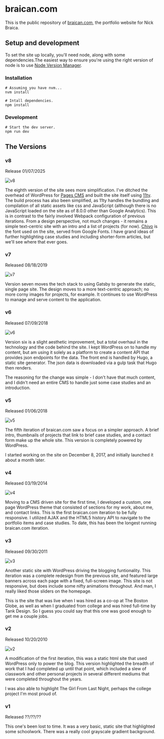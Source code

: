 # braican.com

This is the public repository of [braican.com](https://braican.com), the portfolio website for Nick Braica.

## Setup and development

To set the site up locally, you'll need node, along with some dependencies.The easiest way to ensure you're using the right version of node is to use [Node Version Manager](https://github.com/nvm-sh/nvm).

### Installation

```shell
# Assuming you have nvm...
nvm install

# Intall dependencies.
npm install
```

### Development

```shell
# Start the dev server.
npm run dev
```

## The Versions

### v8

Release 01/07/2025

![v8](assets/braican.com-v8.png?raw=true)

The eighth version of the site sees more simplification. I've ditched the overhead of WordPress for [Pages CMS](https://pagescms.org/) and built the site itself using [11ty](https://www.11ty.dev/). The build process has also been simplified, as 11ty handles the bundling and compilation of all static assets like css and JavaScript (although there is no JavaScript loaded on the site as of 8.0.0 other than Google Analytics). This is in contrast to the fairly involved Webpack configuration of previous iterations. From a design perspective, not much changes - it remains a simple text-centric site with an intro and a list of projects (for now). [Chivo](https://fonts.google.com/specimen/Chivo) is the font used on the site, served from Google Fonts. I have grand ideas of further highlighting case studies and including shorter-form articles, but we'll see where that ever goes.

### v7

Released 08/18/2019

![v7](assets/braican.com-v7.png?raw=true)

Version seven moves the tech stack to using Gatsby to generate the static, single page site. The design moves to a more text-centric approach; no more corny images for projects, for example. It continues to use WordPress to manage and serve content to the application.

### v6

Released 07/09/2018

![v6](assets/braican.com-v6.2.3.png?raw=true)

Version six is a slight aesthetic improvement, but a total overhaul in the technology and the code behind the site. I kept WordPress on to handle my content, but am using it solely as a platform to create a content API that provides json endpoints for the data. The front end is handled by Hugo, a static site generator. The json data is downloaded via a gulp task that Hugo then renders.

The reasoning for the change was simple - I don't have that much content, and I didn't need an entire CMS to handle just some case studies and an introduction.

### v5

Released 01/06/2018

![v5](assets/braican.com-v5.jpg?raw=true)

The fifth iteration of braican.com saw a focus on a simpler approach. A brief intro, thumbnails of projects that link to brief case studies, and a contact form make up the whole site. This version is completely powered by WordPress.

I started working on the site on December 8, 2017, and initially launched it about a month later.

### v4

Released 03/19/2014

![v4](assets/braican.com-v4.jpg?raw=true)

Moving to a CMS driven site for the first time, I developed a custom, one page WordPress theme that consisted of sections for my work, about me, and contact links. This is the first braican.com iteration to be fully responsive. I utilized AJAX and the HTML5 history API to navigate to the portfolio items and case studies. To date, this has been the longest running braican.com iteration.

### v3

Released 09/30/2011

![v3](assets/braican.com-v3.jpg?raw=true)

Another static site with WordPress driving the blogging funtionality. This iteration was a complete redesign from the previous site, and featured large banners across each page with a fixed, full-screen image. This site is not responsive, but does include some nifty animations throughout. And man, I really liked those sliders on the homepage.

This is the site that was live when I was hired as a co-op at The Boston Globe, as well as when I graduated from college and was hired full-time by Tank Design. So I guess you could say that this one was good enough to get me a couple jobs.

### v2

Released 10/20/2010

![v2](assets/braican.com-v2.jpg?raw=true)

A modification of the first iteration, this was a static html site that used WordPress only to power the blog. This version highlighted the breadth of work that I had completed up until that point, which included a slew of classwork and other personal projects in several different mediums that were completed throughout the years.

I was also able to highlight The Girl From Last Night, perhaps the college project I'm most proud of.

### v1

Released ??/??/??

This one's been lost to time. It was a very basic, static site that highlighted some schoolwork. There was a really cool grayscale gradient background.
